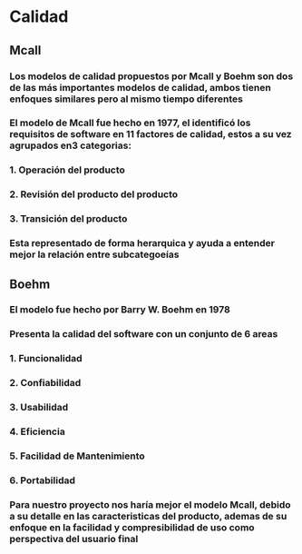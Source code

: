 <h1>Calidad</h1>
<h2>Mcall</h2>
<h3>Los modelos de calidad propuestos por Mcall y Boehm son dos de las más importantes modelos de calidad, ambos tienen enfoques similares pero al mismo tiempo diferentes</h3>
<h3>El modelo de Mcall fue hecho en 1977, el identificó los requisitos de software en 11 factores de calidad, estos a su vez agrupados en3 categorias: </h3>
<h3>1. Operación del producto</h3>
<h3>2. Revisión del producto del producto</h3>
<h3>3. Transición del producto</h3>
<h3>Esta representado de forma herarquica y ayuda a entender mejor la relación entre subcategoeías</h3>
<h2>Boehm</h2>
<h3>El modelo fue hecho por Barry W. Boehm en 1978</h3>
<h3>Presenta la calidad del software con un conjunto de 6 areas</h3>
<h3>1. Funcionalidad</h3>
<h3>2. Confiabilidad</h3>
<h3>3. Usabilidad</h3>
<h3>4. Eficiencia</h3>
<h3>5. Facilidad de Mantenimiento</h3>
<h3>6. Portabilidad</h3>
<h3>Para nuestro proyecto nos haría mejor el modelo Mcall, debido a su detalle en las caracteristicas del producto, ademas de su enfoque en la facilidad y compresibilidad de uso como perspectiva del usuario final</h3>





